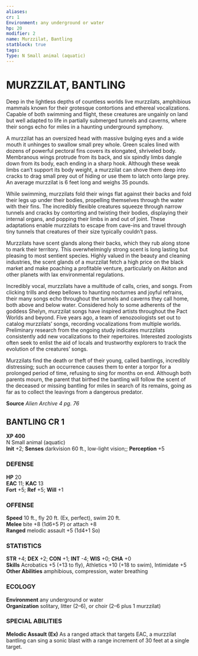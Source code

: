 ```yaml
---
aliases: 
cr: 1
Environment: any underground or water  
hp: 20
modifier: 2
name: Murzzilat, Bantling
statblock: true
tags: 
Type: N Small animal (aquatic)  
---
```

# MURZZILAT, BANTLING
Deep in the lightless depths of countless worlds live murzzilats, amphibious mammals known for their grotesque contortions and ethereal vocalizations. Capable of both swimming and flight, these creatures are ungainly on land but well adapted to life in partially submerged tunnels and caverns, where their songs echo for miles in a haunting underground symphony.

A murzzilat has an oversized head with massive bulging eyes and a wide mouth it unhinges to swallow small prey whole. Green scales lined with dozens of powerful pectoral fins covers its elongated, shriveled body. Membranous wings protrude from its back, and six spindly limbs dangle down from its body, each ending in a sharp hook. Although these weak limbs can’t support its body weight, a murzzilat can shove them deep into cracks to drag small prey out of hiding or use them to latch onto large prey. An average murzzilat is 6 feet long and weighs 35 pounds.

While swimming, murzzilats fold their wings flat against their backs and fold their legs up under their bodies, propelling themselves through the water with their fins. The incredibly flexible creatures squeeze through narrow tunnels and cracks by contorting and twisting their bodies, displaying their internal organs, and popping their limbs in and out of joint. These adaptations enable murzzilats to escape from cave-ins and travel through tiny tunnels that creatures of their size typically couldn’t pass.

Murzzilats have scent glands along their backs, which they rub along stone to mark their territory. This overwhelmingly strong scent is long lasting but pleasing to most sentient species. Highly valued in the beauty and cleaning industries, the scent glands of a murzzilat fetch a high price on the black market and make poaching a profitable venture, particularly on Akiton and other planets with lax environmental regulations.

Incredibly vocal, murzzilats have a multitude of calls, cries, and songs. From clicking trills and deep bellows to haunting nocturnes and joyful refrains, their many songs echo throughout the tunnels and caverns they call home, both above and below water. Considered holy to some adherents of the goddess Shelyn, murzzilat songs have inspired artists throughout the Pact Worlds and beyond. Five years ago, a team of xenozoologists set out to catalog murzzilats’ songs, recording vocalizations from multiple worlds. Preliminary research from the ongoing study indicates murzzilats consistently add new vocalizations to their repertoires. Interested zoologists often seek to enlist the aid of locals and trustworthy explorers to track the evolution of the creatures’ songs.

Murzzilats find the death or theft of their young, called bantlings, incredibly distressing; such an occurrence causes them to enter a torpor for a prolonged period of time, refusing to sing for months on end. Although both parents mourn, the parent that birthed the bantling will follow the scent of the deceased or missing bantling for miles in search of its remains, going as far as to collect the leavings from a dangerous predator.

**Source** _Alien Archive 4 pg. 76_

## BANTLING CR 1

**XP 400**  
N Small animal (aquatic)  
**Init** +2; **Senses** darkvision 60 ft., low-light vision;; **Perception** +5  

### DEFENSE

**HP** 20  
**EAC** 11; **KAC** 13  
**Fort** +5; **Ref** +5; **Will** +1  

### OFFENSE

**Speed** 10 ft., fly 20 ft. (Ex, perfect), swim 20 ft.  
**Melee** bite +8 (1d6+5 P) or attach +8  
**Ranged** melodic assault +5 (1d4+1 So)

### STATISTICS

**STR** +4; **DEX** +2; **CON** +1; **INT** -4; **WIS** +0; **CHA** +0  
**Skills** Acrobatics +5 (+13 to fly), Athletics +10 (+18 to swim), Intimidate +5  
**Other Abilities** amphibious, compression, water breathing

### ECOLOGY

**Environment** any underground or water  
**Organization** solitary, litter (2–6), or choir (2–6 plus 1 murzzilat)

### SPECIAL ABILITIES

**Melodic Assault (Ex)** As a ranged attack that targets EAC, a murzzilat bantling can sing a sonic blast with a range increment of 30 feet at a single target.
